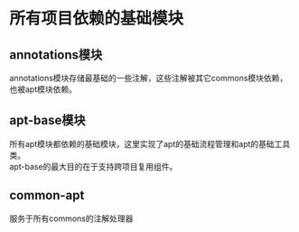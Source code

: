 # 所有项目依赖的基础模块

## annotations模块

annotations模块存储最基础的一些注解，这些注解被其它commons模块依赖，也被apt模块依赖。

## apt-base模块

所有apt模块都依赖的基础模块，这里实现了apt的基础流程管理和apt的基础工具类。  
apt-base的最大目的在于支持跨项目复用组件。

## common-apt

服务于所有commons的注解处理器